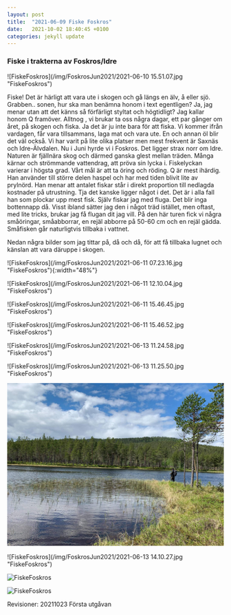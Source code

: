 ```yaml
---
layout: post
title:  "2021-06-09 Fiske Foskros"
date:   2021-10-02 18:40:45 +0100
categories: jekyll update
---
```

<h3>Fiske i trakterna av Foskros/Idre</h3>

![FiskeFoskros](/img/FoskrosJun2021/2021-06-10 15.51.07.jpg "FiskeFoskros")

Fiske!
Det är härligt att vara ute i skogen och gå längs en älv, å eller sjö. Grabben.. sonen,  hur ska man benämna honom i text egentligen? Ja, jag menar utan att det känns så förfärligt styltat och högtidligt? Jag kallar honom Q framöver.
Alltnog , vi brukar ta oss några dagar, ett par gånger om året, på skogen och fiska. Ja det är ju inte bara för att fiska. Vi kommer ifrån vardagen, får vara tillsammans, laga mat och vara ute. En och annan öl blir det väl också. Vi har varit på lite olika platser men mest frekvent är Saxnäs och Idre-Älvdalen. Nu i Juni hyrde vi i Foskros. Det ligger strax norr om Idre. Naturen är fjällnära skog och därmed ganska glest mellan träden. Många kärnar och strömmande vattendrag, att pröva sin lycka i.
Fiskelyckan varierar i högsta grad. Vårt mål är att ta öring och röding. Q är mest ihärdig. Han använder till större delen haspel och har med tiden blivit lite av prylnörd. Han menar att antalet fiskar står i direkt proportion till nedlagda kostnader på utrustning. Tja det kanske ligger något i det. Det är i alla fall han som plockar upp mest fisk.
Själv fiskar jag med fluga. Det blir inga bottennapp då. Visst ibland sätter jag den i något träd istället, men oftast, med lite tricks, brukar jag få flugan dit jag vill. 
På den här turen fick vi några småöringar, småabborrar, en rejäl abborre på 50-60 cm och en rejäl gädda. Småfisken går naturligtvis tillbaka i vattnet.

Nedan några bilder som jag tittar på, då och då, för att få tillbaka lugnet och känslan att vara däruppe i skogen. 

![FiskeFoskros](/img/FoskrosJun2021/2021-06-11 07.23.16.jpg "FiskeFoskros"){:width="48%"}

![FiskeFoskros](/img/FoskrosJun2021/2021-06-11 12.10.04.jpg "FiskeFoskros")

![FiskeFoskros](/img/FoskrosJun2021/2021-06-11 15.46.45.jpg "FiskeFoskros")

![FiskeFoskros](/img/FoskrosJun2021/2021-06-11 15.46.52.jpg "FiskeFoskros")

![FiskeFoskros](/img/FoskrosJun2021/2021-06-13 11.24.58.jpg "FiskeFoskros")

![FiskeFoskros](/img/FoskrosJun2021/2021-06-13 11.25.50.jpg "FiskeFoskros")

![FiskeFoskros](/img/FoskrosJun2021/6932543239150.jpeg "FiskeFoskros")

![FiskeFoskros](/img/FoskrosJun2021/2021-06-13 14.10.27.jpg "FiskeFoskros")

![FiskeFoskros](/img/FoskrosJun2021/DSC03315.JPG "FiskeFoskros")

![FiskeFoskros](/img/FoskrosJun2021/DSC03322.JPG "FiskeFoskros")










Revisioner:
20211023 Första utgåvan

